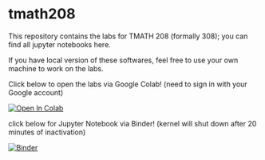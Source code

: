 # tmath208
This repository contains the labs for TMATH 208 (formally 308); you can find all jupyter notebooks here. 

If you have local version of these softwares, feel free to use your own machine to work on the labs. 

Click below to open the labs via Google Colab! (need to sign in with your Google account)

<a target="_blank" href="https://colab.research.google.com/github/yajuna/tmath308">
  <img src="https://colab.research.google.com/assets/colab-badge.svg" alt="Open In Colab"/>
</a>

click below for Jupyter Notebook via Binder! (kernel will shut down after 20 minutes of inactivation)

[![Binder](https://mybinder.org/badge_logo.svg)](https://mybinder.org/v2/gh/yajuna/tmath308/HEAD)


